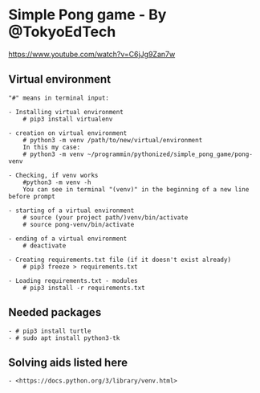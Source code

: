 # Simple Pong game  - By @TokyoEdTech

<https://www.youtube.com/watch?v=C6jJg9Zan7w>

## Virtual environment

    "#" means in terminal input:

    - Installing virtual environment
        # pip3 install virtualenv

    - creation on virtual environment
        # python3 -m venv /path/to/new/virtual/environment
        In this my case:
        # python3 -m venv ~/programmin/pythonized/simple_pong_game/pong-venv

    - Checking, if venv works
        #python3 -m venv -h
        You can see in terminal "(venv)" in the beginning of a new line before prompt

    - starting of a virtual environment
        # source (your project path/)venv/bin/activate
        # source pong-venv/bin/activate

    - ending of a virtual environment
        # deactivate

    - Creating requirements.txt file (if it doesn't exist already)
        # pip3 freeze > requirements.txt
    
    - Loading requirements.txt - modules
        # pip3 install -r requirements.txt

## Needed packages

    - # pip3 install turtle
    - # sudo apt install python3-tk

## Solving aids listed here

    - <https://docs.python.org/3/library/venv.html>
